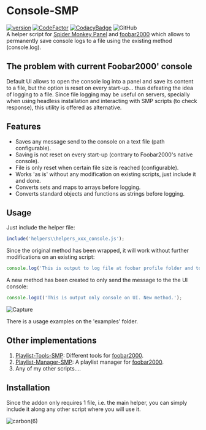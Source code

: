 # Console-SMP
[![version][version_badge]][changelog]
[![CodeFactor][codefactor_badge]](https://www.codefactor.io/repository/github/regorxxx/Console-SMP/overview/main)
[![CodacyBadge][codacy_badge]](https://www.codacy.com/gh/regorxxx/Console-SMP/dashboard?utm_source=github.com&amp;utm_medium=referral&amp;utm_content=regorxxx/Console-SMP&amp;utm_campaign=Badge_Grade)
![GitHub](https://img.shields.io/github/license/regorxxx/Console-SMP)  
A helper script for [Spider Monkey Panel](https://theqwertiest.github.io/foo_spider_monkey_panel) and [foobar2000](https://www.foobar2000.org) which allows to permanently save console logs to a file using the existing method (console.log).

## The problem with current Foobar2000' console
Default UI allows to open the console log into a panel and save its content to a file, but the option is reset on every start-up... thus defeating the idea of logging to a file. Since file logging may be useful on servers, specially when using headless installation and interacting with SMP scripts (to check response), this utility is offered as alternative.

## Features
- Saves any message send to the console on a text file (path configurable).
- Saving is not reset on every start-up (contrary to Foobar2000's native console).  
- File is only reset when certain file size is reached (configurable).
- Works 'as is' without any modification on existing scripts, just include it and done.
- Converts sets and maps to arrays before logging.
- Converts standard objects and functions as strings before logging.

## Usage
Just include the helper file:
```javascript
include('helpers\\helpers_xxx_console.js');
```

Since the original method has been wrapped, it will work without further modifications on an existing script:
```javascript
console.log('This is output to log file at foobar profile folder and to console on UI.');
```

A new method has been created to only send the message to the the UI console:
```javascript
console.logUI('This is output only console on UI. New method.');
```

![Capture](https://user-images.githubusercontent.com/83307074/136626429-e29deefb-d334-4097-88d4-c096b263b436.JPG)

There is a usage examples on the 'examples' folder.

## Other implementations
 1. [Playlist-Tools-SMP](https://github.com/regorxxx/Playlist-Tools-SMP): Different tools for [foobar2000](https://www.foobar2000.org).
 2. [Playlist-Manager-SMP](https://github.com/regorxxx/Playlist-Manager-SMP): A playlist manager for [foobar2000](https://www.foobar2000.org). 
 3. Any of my other scripts....

## Installation
Since the addon only requires 1 file, i.e. the main helper, you can simply include it along any other script where you will use it.

![carbon(6)](https://user-images.githubusercontent.com/83307074/136626564-67b692d1-9435-4266-88aa-a38f44a99fbf.png)

[changelog]: CHANGELOG.md
[version_badge]: https://img.shields.io/github/release/regorxxx/Console-SMP.svg
[codacy_badge]: https://api.codacy.com/project/badge/Grade/3e59f8dccd204721a7801197d6c336ed
[codefactor_badge]: https://www.codefactor.io/repository/github/regorxxx/Console-SMP/badge/main
